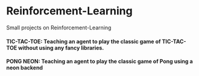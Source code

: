 # Reinforcement-Learning
Small projects on Reinforcement-Learning

#### TIC-TAC-TOE: Teaching an agent to play the classic game of TIC-TAC-TOE without using any fancy libraries.
#### PONG NEON: Teaching an agent to play the classic game of Pong using a neon backend
